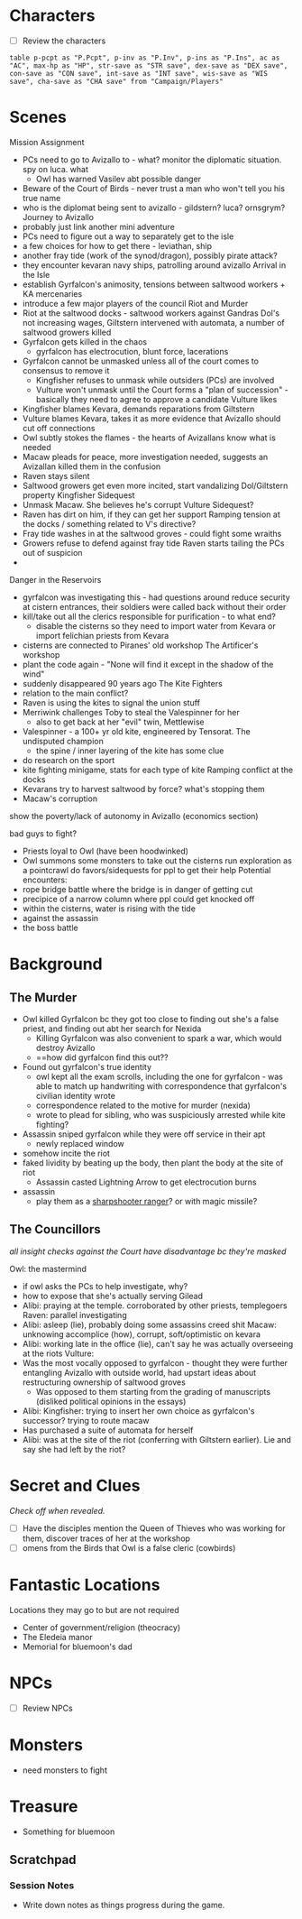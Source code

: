 # Characters

- [ ] Review the characters

```dataview
table p-pcpt as "P.Pcpt", p-inv as "P.Inv", p-ins as "P.Ins", ac as "AC", max-hp as "HP", str-save as "STR save", dex-save as "DEX save", con-save as "CON save", int-save as "INT save", wis-save as "WIS save", cha-save as "CHA save" from "Campaign/Players"
```


# Scenes

Mission Assignment
- PCs need to go to Avizallo to - what? monitor the diplomatic situation. spy on luca. what
	- Owl has warned Vasilev abt possible danger
- Beware of the Court of Birds - never trust a man who won't tell you his true name
- who is the diplomat being sent to avizallo - gildstern? luca? ornsgrym?
Journey to Avizallo
- probably just link another mini adventure
- PCs need to figure out a way to separately get to the isle
- a few choices for how to get there - leviathan, ship
- another fray tide (work of the synod/dragon), possibly pirate attack?
- they encounter kevaran navy ships, patrolling around avizallo
Arrival in the Isle
- establish Gyrfalcon's animosity, tensions between saltwood workers + KA mercenaries
- introduce a few major players of the council
Riot and Murder
- Riot at the saltwood docks - saltwood workers against Gandras Dol's not increasing wages, Giltstern intervened with automata, a number of saltwood growers killed
- Gyrfalcon gets killed in the chaos
	- gyrfalcon has electrocution, blunt force, lacerations
- Gyrfalcon cannot be unmasked unless all of the court comes to consensus to remove it
	- Kingfisher refuses to unmask while outsiders (PCs) are involved
	- Vulture won't unmask until the Court forms a "plan of succession" - basically they need to agree to approve a candidate Vulture likes
- Kingfisher blames Kevara, demands reparations from Giltstern
- Vulture blames Kevara, takes it as more evidence that Avizallo should cut off connections
- Owl subtly stokes the flames - the hearts of Avizallans know what is needed
- Macaw pleads for peace, more investigation needed, suggests an Avizallan killed them in the confusion
- Raven stays silent
- Saltwood growers get even more incited, start vandalizing Dol/Giltstern property
Kingfisher Sidequest
- Unmask Macaw. She believes he's corrupt
Vulture Sidequest?
- Raven has dirt on him, if they can get her support
Ramping tension at the docks / something related to V's directive?
- Fray tide washes in at the saltwood groves - could fight some wraiths
- Growers refuse to defend against fray tide
Raven starts tailing the PCs out of suspicion
- 
Danger in the Reservoirs
- gyrfalcon was investigating this - had questions around reduce security at cistern entrances, their soldiers were called back without their order
- kill/take out all the clerics responsible for purification - to what end?
	- disable the cisterns so they need to import water from Kevara or import felichian priests from Kevara
- cisterns are connected to Piranes' old workshop
The Artificer's workshop
- plant the code again - "None will find it except in the shadow of the wind"
- suddenly disappeared 90 years ago
The Kite Fighters
- relation to the main conflict?
- Raven is using the kites to signal the union stuff
- Merriwink challenges Toby to steal the Valespinner for her
	- also to get back at her "evil" twin, Mettlewise
- Valespinner - a 100+ yr old kite, engineered by Tensorat. The undisputed champion
	- the spine / inner layering of the kite has some clue
- do research on the sport
- kite fighting minigame, stats for each type of kite
Ramping conflict at the docks 
- Kevarans try to harvest saltwood by force? what's stopping them
- Macaw's corruption


show the poverty/lack of autonomy in Avizallo (economics section)

bad guys to fight?
- Priests loyal to Owl (have been hoodwinked)
- Owl summons some monsters to take out the cisterns
run exploration as a pointcrawl
do favors/sidequests for ppl to get their help
Potential encounters:
- rope bridge battle where the bridge is in danger of getting cut
- precipice of a narrow column where ppl could get knocked off
- within the cisterns, water is rising with the tide
- against the assassin
- the boss battle

# Background

## The Murder
- Owl killed Gyrfalcon bc they got too close to finding out she's a false priest, and finding out abt her search for Nexida
	- Killing Gyrfalcon was also convenient to spark a war, which would destroy Avizallo
	- ==how did gyrfalcon find this out??
- Found out gyrfalcon's true identity
	- owl kept all the exam scrolls, including the one for gyrfalcon - was able to match up handwriting with correspondence that gyrfalcon's civilian identity wrote
	- correspondence related to the motive for murder (nexida)
	- wrote to plead for sibling, who was suspiciously arrested while kite fighting?
- Assassin sniped gyrfalcon while they were off service in their apt
	- newly replaced window
- somehow incite the riot
- faked lividity by beating up the body, then plant the body at the site of riot
	- Assassin casted Lightning Arrow to get electrocution burns
- assassin
	- play them as a [sharpshooter ranger](https://www.reddit.com/r/DMAcademy/comments/1bm3srp/comment/kw9p4mr/?utm_source=share&utm_medium=web3x&utm_name=web3xcss&utm_term=1&utm_content=share_button)? or with magic missile?
## The Councillors

*all insight checks against the Court have disadvantage bc they're masked*

Owl: the mastermind
- if owl asks the PCs to help investigate, why?
- how to expose that she's actually serving Gilead
- Alibi: praying at the temple. corroborated by other priests, templegoers
Raven: parallel investigating
- Alibi: asleep (lie), probably doing some assassins creed shit 
Macaw: unknowing accomplice (how), corrupt, soft/optimistic on kevara
- Alibi: working late in the office (lie), can't say he was actually overseeing at the riots
Vulture: 
- Was the most vocally opposed to gyrfalcon - thought they were further entangling Avizallo with outside world, had upstart ideas about restructuring ownership of saltwood groves
	- Was opposed to them starting from the grading of manuscripts (disliked political opinions in the essays) 
- Alibi: 
Kingfisher: trying to insert her own choice as gyrfalcon's successor? trying to route macaw
- Has purchased a suite of automata for herself
- Alibi: was at the site of the riot (conferring with Giltstern earlier). Lie and say she had left by the riot?

# Secret and Clues

_Check off when revealed._
- [ ] Have the disciples mention the Queen of Thieves who was working for them, discover traces of her at the workshop
- [ ] omens from the Birds that Owl is a false cleric (cowbirds)

# Fantastic Locations

Locations they may go to but are not required
- Center of government/religion (theocracy)
- The Eledeia manor
- Memorial for bluemoon's dad

# NPCs

- [ ] Review NPCs


# Monsters
- need monsters to fight

# Treasure
- Something for bluemoon

## Scratchpad

### Session Notes
- Write down notes as things progress during the game.